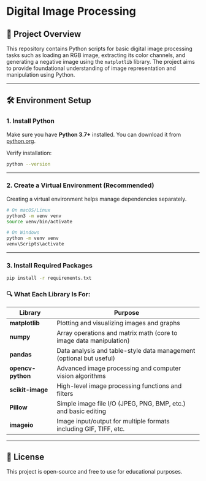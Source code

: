 # Digital Image Processing

## 📌 Project Overview

This repository contains Python scripts for basic digital image processing tasks such as loading an RGB image, extracting its color channels, and generating a negative image using the `matplotlib` library. The project aims to provide foundational understanding of image representation and manipulation using Python.

---

## 🛠️ Environment Setup

### 1. Install Python

Make sure you have **Python 3.7+** installed. You can download it from [python.org](https://www.python.org/downloads/).

Verify installation:

```bash
python --version
````

---

### 2. Create a Virtual Environment (Recommended)

Creating a virtual environment helps manage dependencies separately.

```bash
# On macOS/Linux
python3 -m venv venv
source venv/bin/activate

# On Windows
python -m venv venv
venv\Scripts\activate
```

---

### 3. Install Required Packages
```bash
pip install -r requirements.txt
```
### 🔍 What Each Library Is For:

| Library           | Purpose                                                             |
| ----------------- | ------------------------------------------------------------------- |
| **matplotlib**    | Plotting and visualizing images and graphs                          |
| **numpy**         | Array operations and matrix math (core to image data manipulation)  |
| **pandas**        | Data analysis and table-style data management (optional but useful) |
| **opencv-python** | Advanced image processing and computer vision algorithms            |
| **scikit-image**  | High-level image processing functions and filters                   |
| **Pillow**        | Simple image file I/O (JPEG, PNG, BMP, etc.) and basic editing      |
| **imageio**       | Image input/output for multiple formats including GIF, TIFF, etc.   |

---


## 📝 License

This project is open-source and free to use for educational purposes.

